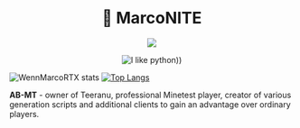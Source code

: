 <div id="marconit-big-text" align="center">
    <br/>
    <h1>📄 MarcoNITE</h1>
</div>

<p align="center"><img src="https://gpvc.arturio.dev/WennMarcoRTX"/></p>

<div id="badges" align="center">
    
![I like python))](https://img.shields.io/badge/python-%2314354C.svg?style=for-the-badge&logo=python&logoColor=white)
    
</div>
    
![WennMarcoRTX stats](https://github-readme-stats.vercel.app/api?username=WennMarcoRTX&show_icons=true&theme=radical)
[![Top Langs](https://github-readme-stats.vercel.app/api/top-langs/?username=WEnnMarcoRTX&layout=compact&theme=radical)](https://github.com/WennMarcoRTX)
   
  
**AB-MT** - owner of Teeranu, professional Minetest player, creator of various generation scripts and additional clients to gain an advantage over ordinary players.


